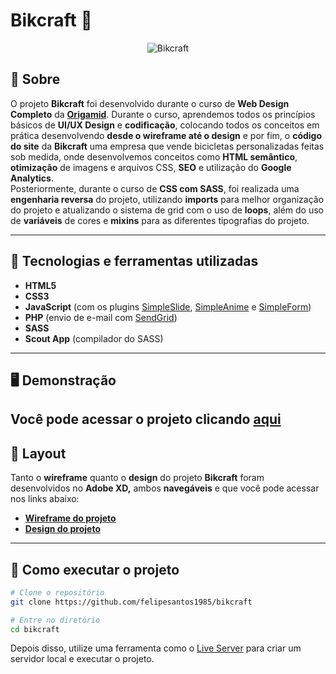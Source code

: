 # Bikcraft 🚴
<p align="center">
	<img src="https://i.imgur.com/g2uXUfK.png" alt="Bikcraft" title="Bikcraft">
</p>

## 📖 Sobre   
O projeto **Bikcraft** foi desenvolvido durante o curso de **Web Design Completo** da **[Origamid](https://www.origamid.com/)**. Durante o curso, aprendemos todos os princípios básicos de **UI/UX Design** e **codificação**, colocando todos os conceitos em prática desenvolvendo **desde o wireframe até o design** e por fim, o **código do site** da **Bikcraft** uma empresa que vende bicicletas personalizadas feitas sob medida, onde desenvolvemos conceitos como **HTML semântico**, **otimização** de imagens e arquivos CSS, **SEO** e utilização do **Google Analytics**.   
Posteriormente, durante o curso de **CSS com SASS**, foi realizada uma **engenharia reversa** do projeto, utilizando **imports** para melhor organização do projeto e atualizando o sistema de grid com o uso de **loops**, além do uso de **variáveis** de cores e **mixins** para as diferentes tipografias do projeto.

---

## 🚀 Tecnologias e ferramentas utilizadas
- **HTML5**
- **CSS3**
- **JavaScript** (com os plugins [SimpleSlide](https://github.com/origamid/simple-slide), [SimpleAnime](https://github.com/origamid/simple-anime) e [SimpleForm](https://github.com/origamid/simple-form))
- **PHP** (envio de e-mail com [SendGrid](https://sendgrid.com/))
- **SASS**
- **Scout App** (compilador do SASS)

---

## 🖥️ Demonstração

Você pode acessar o projeto clicando [aqui](https://felipedosantos.com.br/Bikcraft)
---

## 🔖 Layout
Tanto o **wireframe** quanto o **design** do projeto **Bikcraft** foram desenvolvidos no **Adobe XD,** ambos **navegáveis** e que você pode acessar nos links abaixo:
- **[Wireframe do projeto](https://xd.adobe.com/view/95e96e6a-d057-42e1-a34f-bc99d2963f42-c0ba/?fullscreen&hints=off)**
- **[Design do projeto](https://xd.adobe.com/view/49a2fc68-e3ac-4e9c-b825-0217fcc8c506-1cf1/?fullscreen&hints=off)**

---

## 🔧 Como executar o projeto

```bash
# Clone o repositório
git clone https://github.com/felipesantos1985/bikcraft

# Entre no diretório
cd bikcraft
```
Depois disso, utilize uma ferramenta como o [Live Server](https://marketplace.visualstudio.com/items?itemName=ritwickdey.LiveServer) para criar um servidor local e executar o projeto.


